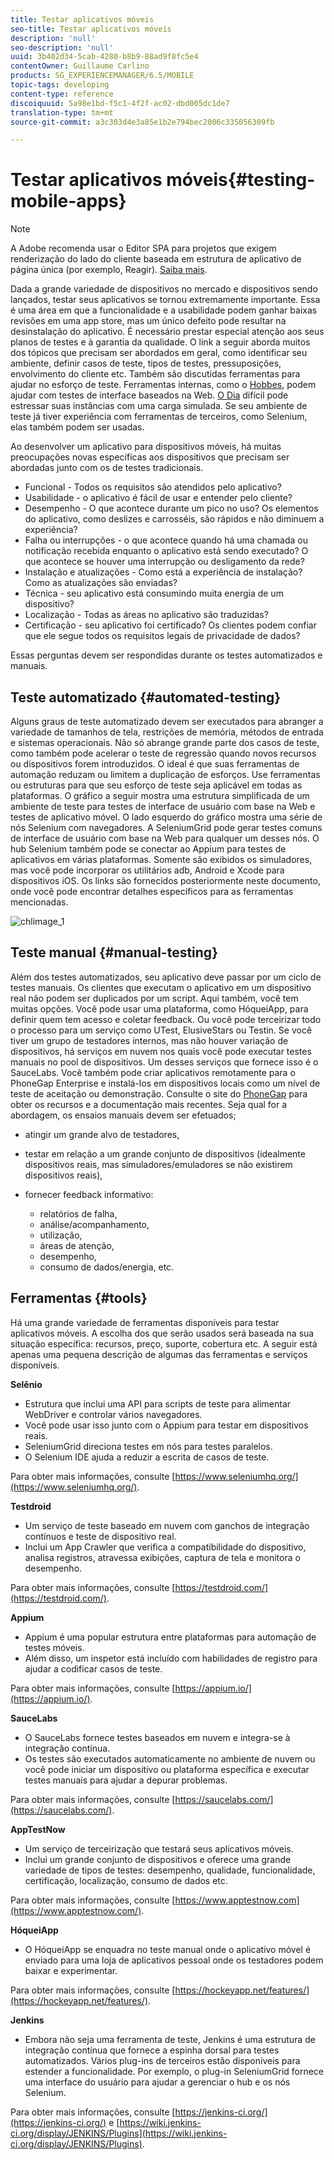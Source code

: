 ```yaml
---
title: Testar aplicativos móveis
seo-title: Testar aplicativos móveis
description: 'null'
seo-description: 'null'
uuid: 3b402d34-5cab-4280-b8b9-88ad9f8fc5e4
contentOwner: Guillaume Carlino
products: SG_EXPERIENCEMANAGER/6.5/MOBILE
topic-tags: developing
content-type: reference
discoiquuid: 5a98e1bd-f5c1-4f2f-ac02-dbd005dc1de7
translation-type: tm+mt
source-git-commit: a3c303d4e3a85e1b2e794bec2006c335056309fb

---
```



# Testar aplicativos móveis{#testing-mobile-apps}

>[!NOTE]
>
>A Adobe recomenda usar o Editor SPA para projetos que exigem renderização do lado do cliente baseada em estrutura de aplicativo de página única (por exemplo, Reagir). [Saiba mais](/help/sites-developing/spa-overview.md).

Dada a grande variedade de dispositivos no mercado e dispositivos sendo lançados, testar seus aplicativos se tornou extremamente importante. Essa é uma área em que a funcionalidade e a usabilidade podem ganhar baixas revisões em uma app store, mas um único defeito pode resultar na desinstalação do aplicativo. É necessário prestar especial atenção aos seus planos de testes e à garantia da qualidade. O link a seguir aborda muitos dos tópicos que precisam ser abordados em geral, como identificar seu ambiente, definir casos de teste, tipos de testes, pressuposições, envolvimento do cliente etc. Também são discutidas ferramentas para ajudar no esforço de teste. Ferramentas internas, como o [Hobbes](/help/sites-developing/hobbes.md), podem ajudar com testes de interface baseados na Web. [O Dia](/help/sites-developing/tough-day.md) difícil pode estressar suas instâncias com uma carga simulada. Se seu ambiente de teste já tiver experiência com ferramentas de terceiros, como Selenium, elas também podem ser usadas.

Ao desenvolver um aplicativo para dispositivos móveis, há muitas preocupações novas específicas aos dispositivos que precisam ser abordadas junto com os de testes tradicionais.

* Funcional - Todos os requisitos são atendidos pelo aplicativo?
* Usabilidade - o aplicativo é fácil de usar e entender pelo cliente?
* Desempenho - O que acontece durante um pico no uso? Os elementos do aplicativo, como deslizes e carrosséis, são rápidos e não diminuem a experiência?
* Falha ou interrupções - o que acontece quando há uma chamada ou notificação recebida enquanto o aplicativo está sendo executado? O que acontece se houver uma interrupção ou desligamento da rede?
* Instalação e atualizações - Como está a experiência de instalação? Como as atualizações são enviadas?
* Técnica - seu aplicativo está consumindo muita energia de um dispositivo?
* Localização - Todas as áreas no aplicativo são traduzidas?
* Certificação - seu aplicativo foi certificado? Os clientes podem confiar que ele segue todos os requisitos legais de privacidade de dados?

Essas perguntas devem ser respondidas durante os testes automatizados e manuais.

## Teste automatizado {#automated-testing}

Alguns graus de teste automatizado devem ser executados para abranger a variedade de tamanhos de tela, restrições de memória, métodos de entrada e sistemas operacionais. Não só abrange grande parte dos casos de teste, como também pode acelerar o teste de regressão quando novos recursos ou dispositivos forem introduzidos. O ideal é que suas ferramentas de automação reduzam ou limitem a duplicação de esforços. Use ferramentas ou estruturas para que seu esforço de teste seja aplicável em todas as plataformas. O gráfico a seguir mostra uma estrutura simplificada de um ambiente de teste para testes de interface de usuário com base na Web e testes de aplicativo móvel. O lado esquerdo do gráfico mostra uma série de nós Selenium com navegadores. A SeleniumGrid pode gerar testes comuns de interface de usuário com base na Web para qualquer um desses nós. O hub Selenium também pode se conectar ao Appium para testes de aplicativos em várias plataformas. Somente são exibidos os simuladores, mas você pode incorporar os utilitários adb, Android e Xcode para dispositivos iOS. Os links são fornecidos posteriormente neste documento, onde você pode encontrar detalhes específicos para as ferramentas mencionadas.

![chlimage_1](assets/chlimage_1.jpeg)

## Teste manual {#manual-testing}

Além dos testes automatizados, seu aplicativo deve passar por um ciclo de testes manuais. Os clientes que executam o aplicativo em um dispositivo real não podem ser duplicados por um script. Aqui também, você tem muitas opções. Você pode usar uma plataforma, como HóqueiApp, para definir quem tem acesso e coletar feedback. Ou você pode terceirizar todo o processo para um serviço como UTest, ElusiveStars ou Testin. Se você tiver um grupo de testadores internos, mas não houver variação de dispositivos, há serviços em nuvem nos quais você pode executar testes manuais no pool de dispositivos. Um desses serviços que fornece isso é o SauceLabs. Você também pode criar aplicativos remotamente para o PhoneGap Enterprise e instalá-los em dispositivos locais como um nível de teste de aceitação ou demonstração. Consulte o site do [PhoneGap](https://phonegap.com/) para obter os recursos e a documentação mais recentes. Seja qual for a abordagem, os ensaios manuais devem ser efetuados;

* atingir um grande alvo de testadores,
* testar em relação a um grande conjunto de dispositivos (idealmente dispositivos reais, mas simuladores/emuladores se não existirem dispositivos reais),
* fornecer feedback informativo:

   * relatórios de falha,
   * análise/acompanhamento,
   * utilização,
   * áreas de atenção,
   * desempenho,
   * consumo de dados/energia, etc.

## Ferramentas {#tools}

Há uma grande variedade de ferramentas disponíveis para testar aplicativos móveis. A escolha dos que serão usados será baseada na sua situação específica: recursos, preço, suporte, cobertura etc. A seguir está apenas uma pequena descrição de algumas das ferramentas e serviços disponíveis.

**Selênio**

* Estrutura que inclui uma API para scripts de teste para alimentar WebDriver e controlar vários navegadores.
* Você pode usar isso junto com o Appium para testar em dispositivos reais.
* SeleniumGrid direciona testes em nós para testes paralelos.
* O Selenium IDE ajuda a reduzir a escrita de casos de teste.

Para obter mais informações, consulte [https://www.seleniumhq.org/](https://www.seleniumhq.org/).

**Testdroid**

* Um serviço de teste baseado em nuvem com ganchos de integração contínuos e teste de dispositivo real.
* Inclui um App Crawler que verifica a compatibilidade do dispositivo, analisa registros, atravessa exibições, captura de tela e monitora o desempenho.

Para obter mais informações, consulte [https://testdroid.com/](https://testdroid.com/).

**Appium**

* Appium é uma popular estrutura entre plataformas para automação de testes móveis.
* Além disso, um inspetor está incluído com habilidades de registro para ajudar a codificar casos de teste.

Para obter mais informações, consulte [https://appium.io/](https://appium.io/).

**SauceLabs**

* O SauceLabs fornece testes baseados em nuvem e integra-se à integração contínua.
* Os testes são executados automaticamente no ambiente de nuvem ou você pode iniciar um dispositivo ou plataforma específica e executar testes manuais para ajudar a depurar problemas.

Para obter mais informações, consulte [https://saucelabs.com/](https://saucelabs.com/).

**AppTestNow**

* Um serviço de terceirização que testará seus aplicativos móveis.
* Inclui um grande conjunto de dispositivos e oferece uma grande variedade de tipos de testes: desempenho, qualidade, funcionalidade, certificação, localização, consumo de dados etc.

Para obter mais informações, consulte [https://www.apptestnow.com](https://www.apptestnow.com/).

**HóqueiApp**

* O HóqueiApp se enquadra no teste manual onde o aplicativo móvel é enviado para uma loja de aplicativos pessoal onde os testadores podem baixar e experimentar.

Para obter mais informações, consulte [https://hockeyapp.net/features/](https://hockeyapp.net/features/).

**Jenkins**

* Embora não seja uma ferramenta de teste, Jenkins é uma estrutura de integração contínua que fornece a espinha dorsal para testes automatizados. Vários plug-ins de terceiros estão disponíveis para estender a funcionalidade. Por exemplo, o plug-in SeleniumGrid fornece uma interface do usuário para ajudar a gerenciar o hub e os nós Selenium.

Para obter mais informações, consulte [https://jenkins-ci.org/](https://jenkins-ci.org/) e [https://wiki.jenkins-ci.org/display/JENKINS/Plugins](https://wiki.jenkins-ci.org/display/JENKINS/Plugins).
